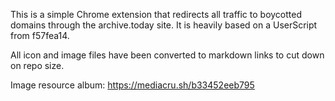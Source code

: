 This is a simple Chrome extension that redirects all traffic to boycotted domains through the archive.today site. It is heavily based on a UserScript from f57fea14.

All icon and image files have been converted to markdown links to cut down on repo size.

Image resource album: https://mediacru.sh/b33452eeb795